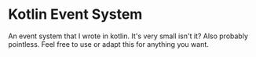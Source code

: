 # Kotlin Event System  
An event system that I wrote in kotlin. It's very small isn't it? Also probably pointless. Feel free to use or adapt this for anything you want.
